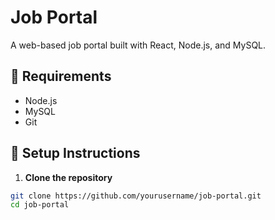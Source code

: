 # Job Portal

A web-based job portal built with React, Node.js, and MySQL.

## 🔧 Requirements

- Node.js
- MySQL
- Git

## 🚀 Setup Instructions

1. **Clone the repository**

```bash
git clone https://github.com/yourusername/job-portal.git
cd job-portal
